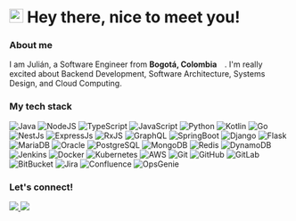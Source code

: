 <h1>
  <img src="https://emojis.slackmojis.com/emojis/images/1531849430/4246/blob-sunglasses.gif?1531849430" height="25"/> 
  Hey there, nice to meet you!
</h1>

<h3>About me</h3>

<p>
  I am Julián, a Software Engineer from <b>Bogotá, Colombia</b> <img src="https://cdn-icons-png.flaticon.com/128/197/197575.png" height="10">. I'm really excited about Backend Development, Software Architecture, Systems Design, and Cloud Computing.
</p>

<h3>My tech stack</h3>

<p>
  <img alt="Java" src="https://img.shields.io/badge/-Java-blue?style=flat-square&logo=coffeescript&logoColor=white" />
  <img alt="NodeJS" src="https://img.shields.io/badge/-NodeJS-339933?style=flat-square&logo=node.js&logoColor=white" />
  <img alt="TypeScript" src="https://img.shields.io/badge/-TypeScript-blue?style=flat-square&logo=typescript&logoColor=white" />
  <img alt="JavaScript" src="https://img.shields.io/badge/-JavaScript-f0db4f?style=flat-square&logo=javascript&logoColor=white" />
  <img alt="Python" src="https://img.shields.io/badge/-Python-3776AB?style=flat-square&logo=python&logoColor=white" />
  <img alt="Kotlin" src="https://img.shields.io/badge/-Kotlin-7F52FF?style=flat-square&logo=kotlin&logoColor=white" />
  <img alt="Go" src="https://img.shields.io/badge/-Go-00ADD8?style=flat-square&logo=go&logoColor=white" />
  <img alt="NestJs" src="https://img.shields.io/badge/-NestJS-ea2845?style=flat-square&logo=nestjs&logoColor=white" />
  <img alt="ExpressJs" src="https://img.shields.io/badge/-ExpressJS-000000?style=flat-square&logo=express&logoColor=white" />
  <img alt="RxJS" src="https://img.shields.io/badge/-RxJs-B7178C?style=flat-square&logo=reactivex&logoColor=white" />
  <img alt="GraphQL" src="https://img.shields.io/badge/-GraphQL-E10098?style=flat-square&logo=graphql&logoColor=white" />
  <img alt="SpringBoot" src="https://img.shields.io/badge/-SpringBoot-6DB33F?style=flat-square&logo=spring&logoColor=white" />
  <img alt="Django" src="https://img.shields.io/badge/-Django-092E20?style=flat-square&logo=django&logoColor=white" />
  <img alt="Flask" src="https://img.shields.io/badge/-Flask-black?style=flat-square&logo=flask&logoColor=white" />
  <img alt="MariaDB" src="https://img.shields.io/badge/-MariaDB-003545?style=flat-square&logo=mariadb&logoColor=white" />
  <img alt="Oracle" src="https://img.shields.io/badge/-Oracle-F80000?style=flat-square&logo=oracle&logoColor=white" />
  <img alt="PostgreSQL" src="https://img.shields.io/badge/-PostgreSQL-4169E1?style=flat-square&logo=postgresql&logoColor=white" />
  <img alt="MongoDB" src="https://img.shields.io/badge/-MongoDB-13aa52?style=flat-square&logo=mongodb&logoColor=white" />
  <img alt="Redis" src="https://img.shields.io/badge/-Redis-DC382D?style=flat-square&logo=redis&logoColor=white" />
  <img alt="DynamoDB" src="https://img.shields.io/badge/-DynamoDB-4053D6?style=flat-square&logo=amazondynamodb&logoColor=white" />
  <img alt="Jenkins" src="https://img.shields.io/badge/-Jenkins-D24939?style=flat-square&logo=jenkins&logoColor=white" />
  <img alt="Docker" src="https://img.shields.io/badge/-Docker-46a2f1?style=flat-square&logo=docker&logoColor=white" />
  <img alt="Kubernetes" src="https://img.shields.io/badge/-Kubernetes-326CE5?style=flat-square&logo=kubernetes&logoColor=white" />
  <img alt="AWS" src="https://img.shields.io/badge/-AWS-orange?style=flat-square&logo=amazonaws&logoColor=white" />
  <img alt="Git" src="https://img.shields.io/badge/-Git-F05032?style=flat-square&logo=git&logoColor=white" />
  <img alt="GitHub" src="https://img.shields.io/badge/-GitHub-black?style=flat-square&logo=github&logoColor=white" />
  <img alt="GitLab" src="https://img.shields.io/badge/-GitLab-FC6D26?style=flat-square&logo=gitlab&logoColor=white" />
  <img alt="BitBucket" src="https://img.shields.io/badge/-BitBucket-0052CC?style=flat-square&logo=bitbucket&logoColor=white" />
  <img alt="Jira" src="https://img.shields.io/badge/-Jira-0052CC?style=flat-square&logo=jira&logoColor=white" />
  <img alt="Confluence" src="https://img.shields.io/badge/-Confluence-172B4D?style=flat-square&logo=confluence&logoColor=white" />
  <img alt="OpsGenie" src="https://img.shields.io/badge/-OpsGenie-172B4D?style=flat-square&logo=opsgenie&logoColor=white" />
</p>

<h3>Let's connect!</h3>

<p>
  <a href="https://www.linkedin.com/in/juliandresbv/" target="_blank">
    <img src="https://img.shields.io/badge/-LinkedIn-blue?style=flat-square&logo=linkedin&logoColor=white&link=https%3A%2F%2Fwww.linkedin.com%2Fin%2Fjuliandresbv%2F">
  </a>
  <a href="https://github.com/juliandresbv/" target="_blank">
    <img src="https://img.shields.io/badge/-GitHub-black?style=flat-square&logo=github&logoColor=white&link=https%3A%2F%2Fgithub.com%2Fjuliandresbv">
  </a>
</p>
